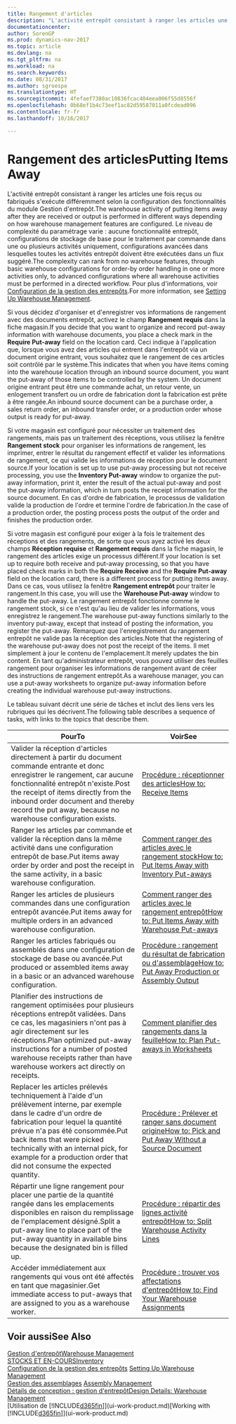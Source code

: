 ```yaml
---
title: Rangement d'articles
description: "L'activité entrepôt consistant à ranger les articles une fois reçus ou fabriqués s'exécute différemment selon la configuration des fonctionnalités du module Gestion d'entrepôt."
documentationcenter: 
author: SorenGP
ms.prod: dynamics-nav-2017
ms.topic: article
ms.devlang: na
ms.tgt_pltfrm: na
ms.workload: na
ms.search.keywords: 
ms.date: 08/31/2017
ms.author: sgroespe
ms.translationtype: HT
ms.sourcegitcommit: 4fefaef7380ac10836fcac404eea006f55d8556f
ms.openlocfilehash: 0b68ef1b4c73eef1ac82d59587011a0fcdead096
ms.contentlocale: fr-fr
ms.lasthandoff: 10/16/2017

---
```

# <a name="putting-items-away"></a><span data-ttu-id="0e908-103">Rangement des articles</span><span class="sxs-lookup"><span data-stu-id="0e908-103">Putting Items Away</span></span>
<span data-ttu-id="0e908-104">L'activité entrepôt consistant à ranger les articles une fois reçus ou fabriqués s'exécute différemment selon la configuration des fonctionnalités du module Gestion d'entrepôt.</span><span class="sxs-lookup"><span data-stu-id="0e908-104">The warehouse activity of putting items away after they are received or output is performed in different ways depending on how warehouse management features are configured.</span></span> <span data-ttu-id="0e908-105">Le niveau de complexité du paramétrage varie : aucune fonctionnalité entrepôt, configurations de stockage de base pour le traitement par commande dans une ou plusieurs activités uniquement, configurations avancées dans lesquelles toutes les activités entrepôt doivent être exécutées dans un flux suggéré.</span><span class="sxs-lookup"><span data-stu-id="0e908-105">The complexity can rank from no warehouse features, through basic warehouse configurations for order-by order handling in one or more activities only, to advanced configurations where all warehouse activities must be performed in a directed workflow.</span></span> <span data-ttu-id="0e908-106">Pour plus d'informations, voir [Configuration de la gestion des entrepôts](warehouse-setup-warehouse.md).</span><span class="sxs-lookup"><span data-stu-id="0e908-106">For more information, see [Setting Up Warehouse Management](warehouse-setup-warehouse.md).</span></span>

<span data-ttu-id="0e908-107">Si vous décidez d'organiser et d'enregistrer vos informations de rangement avec des documents entrepôt, activez le champ **Rangement requis** dans la fiche magasin.</span><span class="sxs-lookup"><span data-stu-id="0e908-107">If you decide that you want to organize and record put-away information with warehouse documents, you place a check mark in the **Require Put-away** field on the location card.</span></span> <span data-ttu-id="0e908-108">Ceci indique à l'application que, lorsque vous avez des articles qui entrent dans l'entrepôt via un document origine entrant, vous souhaitez que le rangement de ces articles soit contrôlé par le système.</span><span class="sxs-lookup"><span data-stu-id="0e908-108">This indicates that when you have items coming into the warehouse location through an inbound source document, you want the put-away of those items to be controlled by the system.</span></span> <span data-ttu-id="0e908-109">Un document origine entrant peut être une commande achat, un retour vente, un enlogement transfert ou un ordre de fabrication dont la fabrication est prête à être rangée.</span><span class="sxs-lookup"><span data-stu-id="0e908-109">An inbound source document can be a purchase order, a sales return order, an inbound transfer order, or a production order whose output is ready for put-away.</span></span>  

<span data-ttu-id="0e908-110">Si votre magasin est configuré pour nécessiter un traitement des rangements, mais pas un traitement des réceptions, vous utilisez la fenêtre **Rangement stock** pour organiser les informations de rangement, les imprimer, entrer le résultat du rangement effectif et valider les informations de rangement, ce qui valide les informations de réception pour le document source.</span><span class="sxs-lookup"><span data-stu-id="0e908-110">If your location is set up to use put-away processing but not receive processing, you use the **Inventory Put-away** window to organize the put-away information, print it, enter the result of the actual put-away and post the put-away information, which in turn posts the receipt information for the source document.</span></span> <span data-ttu-id="0e908-111">En cas d'ordre de fabrication, le processus de validation valide la production de l'ordre et termine l'ordre de fabrication.</span><span class="sxs-lookup"><span data-stu-id="0e908-111">In the case of a production order, the posting process posts the output of the order and finishes the production order.</span></span>

<span data-ttu-id="0e908-112">Si votre magasin est configuré pour exiger à la fois le traitement des réceptions et des rangements, de sorte que vous ayez activé les deux champs **Réception requise** et **Rangement requis** dans la fiche magasin, le rangement des articles exige un processus différent.</span><span class="sxs-lookup"><span data-stu-id="0e908-112">If your location is set up to require both receive and put-away processing, so that you have placed check marks in both the **Require Receive** and the **Require Put-away** field on the location card, there is a different process for putting items away.</span></span> <span data-ttu-id="0e908-113">Dans ce cas, vous utilisez la fenêtre **Rangement entrepôt** pour traiter le rangement.</span><span class="sxs-lookup"><span data-stu-id="0e908-113">In this case, you will use the **Warehouse Put-away** window to handle the put-away.</span></span> <span data-ttu-id="0e908-114">Le rangement entrepôt fonctionne comme le rangement stock, si ce n'est qu'au lieu de valider les informations, vous enregistrez le rangement.</span><span class="sxs-lookup"><span data-stu-id="0e908-114">The warehouse put-away functions similarly to the inventory put-away, except that instead of posting the information, you register the put-away.</span></span> <span data-ttu-id="0e908-115">Remarquez que l'enregistrement du rangement entrepôt ne valide pas la réception des articles.</span><span class="sxs-lookup"><span data-stu-id="0e908-115">Note that the registering of the warehouse put-away does not post the receipt of the items.</span></span> <span data-ttu-id="0e908-116">Il met simplement à jour le contenu de l'emplacement.</span><span class="sxs-lookup"><span data-stu-id="0e908-116">It merely updates the bin content.</span></span> <span data-ttu-id="0e908-117">En tant qu'administrateur entrepôt, vous pouvez utiliser des feuilles rangement pour organiser les informations de rangement avant de créer des instructions de rangement entrepôt.</span><span class="sxs-lookup"><span data-stu-id="0e908-117">As a warehouse manager, you can use a put-away worksheets to organize put-away information before creating the individual warehouse put-away instructions.</span></span>

<span data-ttu-id="0e908-118">Le tableau suivant décrit une série de tâches et inclut des liens vers les rubriques qui les décrivent.</span><span class="sxs-lookup"><span data-stu-id="0e908-118">The following table describes a sequence of tasks, with links to the topics that describe them.</span></span>   

|<span data-ttu-id="0e908-119">**Pour**</span><span class="sxs-lookup"><span data-stu-id="0e908-119">**To**</span></span>|<span data-ttu-id="0e908-120">**Voir**</span><span class="sxs-lookup"><span data-stu-id="0e908-120">**See**</span></span>|  
|------------|-------------|  
|<span data-ttu-id="0e908-121">Valider la réception d'articles directement à partir du document commande entrante et donc enregistrer le rangement, car aucune fonctionnalité entrepôt n'existe.</span><span class="sxs-lookup"><span data-stu-id="0e908-121">Post the receipt of items directly from the inbound order document and thereby record the put away, because no warehouse configuration exists.</span></span>|[<span data-ttu-id="0e908-122">Procédure : réceptionner des articles</span><span class="sxs-lookup"><span data-stu-id="0e908-122">How to: Receive Items</span></span>](warehouse-how-receive-items.md)|  
|<span data-ttu-id="0e908-123">Ranger les articles par commande et valider la réception dans la même activité dans une configuration entrepôt de base.</span><span class="sxs-lookup"><span data-stu-id="0e908-123">Put items away order by order and post the receipt in the same activity, in a basic warehouse configuration.</span></span>|[<span data-ttu-id="0e908-124">Comment ranger des articles avec le rangement stock</span><span class="sxs-lookup"><span data-stu-id="0e908-124">How to: Put Items Away with Inventory Put-aways</span></span>](warehouse-how-to-put-items-away-with-inventory-put-aways.md)|  
|<span data-ttu-id="0e908-125">Ranger les articles de plusieurs commandes dans une configuration entrepôt avancée.</span><span class="sxs-lookup"><span data-stu-id="0e908-125">Put items away for multiple orders in an advanced warehouse configuration.</span></span>|[<span data-ttu-id="0e908-126">Comment ranger des articles avec le rangement entrepôt</span><span class="sxs-lookup"><span data-stu-id="0e908-126">How to: Put Items Away with Warehouse Put-aways</span></span>](warehouse-how-to-put-items-away-with-warehouse-put-aways.md)|  
|<span data-ttu-id="0e908-127">Ranger les articles fabriqués ou assemblés dans une configuration de stockage de base ou avancée.</span><span class="sxs-lookup"><span data-stu-id="0e908-127">Put produced or assembled items away in a basic or an advanced warehouse configuration.</span></span>|[<span data-ttu-id="0e908-128">Procédure : rangement du résultat de fabrication ou d'assemblage</span><span class="sxs-lookup"><span data-stu-id="0e908-128">How to: Put Away Production or Assembly Output</span></span>](warehouse-how-to-put-away-production-output.md)|
|<span data-ttu-id="0e908-129">Planifier des instructions de rangement optimisées pour plusieurs réceptions entrepôt validées. Dans ce cas, les magasiniers n'ont pas à agir directement sur les réceptions.</span><span class="sxs-lookup"><span data-stu-id="0e908-129">Plan optimized put-away instructions for a number of posted warehouse receipts rather than have warehouse workers act directly on receipts.</span></span>|[<span data-ttu-id="0e908-130">Comment planifier des rangements dans la feuille</span><span class="sxs-lookup"><span data-stu-id="0e908-130">How to: Plan Put-aways in Worksheets</span></span>](warehouse-how-to-plan-put-aways-in-worksheets.md)|  
|<span data-ttu-id="0e908-131">Replacer les articles prélevés techniquement à l'aide d'un prélèvement interne, par exemple dans le cadre d'un ordre de fabrication pour lequel la quantité prévue n'a pas été consommée.</span><span class="sxs-lookup"><span data-stu-id="0e908-131">Put back items that were picked technically with an internal pick, for example for a production order that did not consume the expected quantity.</span></span>|[<span data-ttu-id="0e908-132">Procédure : Prélever et ranger sans document origine</span><span class="sxs-lookup"><span data-stu-id="0e908-132">How to: Pick and Put Away Without a Source Document</span></span>](warehouse-how-to-create-put-aways-from-internal-put-aways.md)|
|<span data-ttu-id="0e908-133">Répartir une ligne rangement pour placer une partie de la quantité rangée dans les emplacements disponibles en raison du remplissage de l'emplacement désigné.</span><span class="sxs-lookup"><span data-stu-id="0e908-133">Split a put-away line to place part of the put-away quantity in available bins because the designated bin is filled up.</span></span>|[<span data-ttu-id="0e908-134">Procédure : répartir des lignes activité entrepôt</span><span class="sxs-lookup"><span data-stu-id="0e908-134">How to: Split Warehouse Activity Lines</span></span>](warehouse-how-to-split-warehouse-activity-lines.md)|
|<span data-ttu-id="0e908-135">Accéder immédiatement aux rangements qui vous ont été affectés en tant que magasinier.</span><span class="sxs-lookup"><span data-stu-id="0e908-135">Get immediate access to put-aways that are assigned to you as a warehouse worker.</span></span>|[<span data-ttu-id="0e908-136">Procédure : trouver vos affectations d'entrepôt</span><span class="sxs-lookup"><span data-stu-id="0e908-136">How to: Find Your Warehouse Assignments</span></span>](warehouse-how-to-find-your-warehouse-assignments.md)|    

## <a name="see-also"></a><span data-ttu-id="0e908-137">Voir aussi</span><span class="sxs-lookup"><span data-stu-id="0e908-137">See Also</span></span>  
[<span data-ttu-id="0e908-138">Gestion d'entrepôt</span><span class="sxs-lookup"><span data-stu-id="0e908-138">Warehouse Management</span></span>](warehouse-manage-warehouse.md)  
[<span data-ttu-id="0e908-139">STOCKS ET EN-COURS</span><span class="sxs-lookup"><span data-stu-id="0e908-139">Inventory</span></span>](inventory-manage-inventory.md)  
<span data-ttu-id="0e908-140">[Configuration de la gestion des entrepôts](warehouse-setup-warehouse.md)   </span><span class="sxs-lookup"><span data-stu-id="0e908-140">[Setting Up Warehouse Management](warehouse-setup-warehouse.md)   </span></span>  
<span data-ttu-id="0e908-141">[Gestion des assemblages](assembly-assemble-items.md)  </span><span class="sxs-lookup"><span data-stu-id="0e908-141">[Assembly Management](assembly-assemble-items.md)  </span></span>  
[<span data-ttu-id="0e908-142">Détails de conception : gestion d'entrepôt</span><span class="sxs-lookup"><span data-stu-id="0e908-142">Design Details: Warehouse Management</span></span>](design-details-warehouse-management.md)  
<span data-ttu-id="0e908-143">[Utilisation de [!INCLUDE[d365fin](includes/d365fin_md.md)]](ui-work-product.md)</span><span class="sxs-lookup"><span data-stu-id="0e908-143">[Working with [!INCLUDE[d365fin](includes/d365fin_md.md)]](ui-work-product.md)</span></span>  

